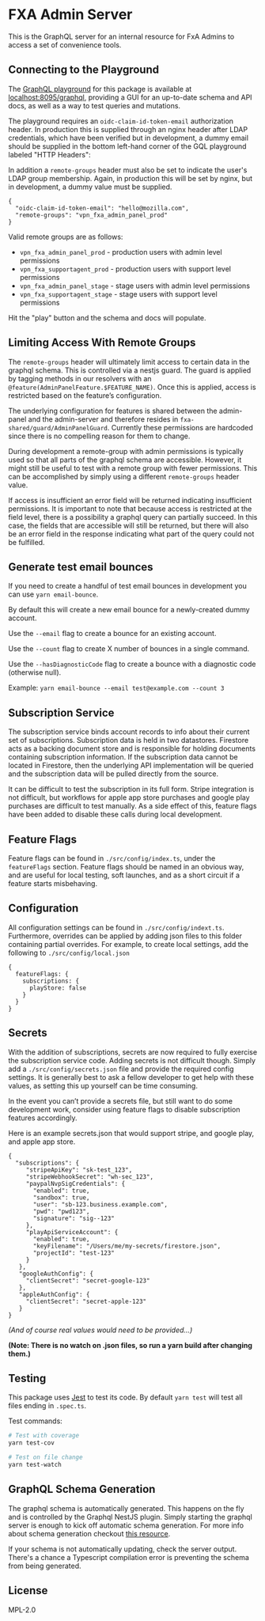 # FXA Admin Server

This is the GraphQL server for an internal resource for FxA Admins to access a set of convenience tools.

## Connecting to the Playground

The [GraphQL playground](https://www.apollographql.com/docs/apollo-server/testing/graphql-playground/) for this package is available at [localhost:8095/graphql](http://localhost:8095/graphql), providing a GUI for an up-to-date schema and API docs, as well as a way to test queries and mutations.

The playground requires an `oidc-claim-id-token-email` authorization header. In production this is supplied through an nginx header after LDAP credentials, which have been verified but in development, a dummy email should be supplied in the bottom left-hand corner of the GQL playground labeled "HTTP Headers":

In addition a `remote-groups` header must also be set to indicate the user's LDAP group membership. Again, in production this will be set by nginx, but in development, a dummy value must be supplied.

```
{
  "oidc-claim-id-token-email": "hello@mozilla.com",
  "remote-groups": "vpn_fxa_admin_panel_prod"
}
```

Valid remote groups are as follows:

- `vpn_fxa_admin_panel_prod` - production users with admin level permissions
- `vpn_fxa_supportagent_prod` - production users with support level permissions
- `vpn_fxa_admin_panel_stage` - stage users with admin level permissions
- `vpn_fxa_supportagent_stage` - stage users with support level permissions

Hit the "play" button and the schema and docs will populate.

## Limiting Access With Remote Groups

The `remote-groups` header will ultimately limit access to certain data in the graphql schema. This is controlled via a nestjs guard. The guard is applied by tagging methods in our resolvers with an `@feature(AdminPanelFeature.$FEATURE_NAME)`. Once this is applied, access is restricted based on the feature’s configuration.

The underlying configuration for features is shared between the admin-panel and the admin-server and therefore resides in `fxa-shared/guard/AdminPanelGuard`. Currently these permissions are hardcoded since there is no compelling reason for them to change.

During development a remote-group with admin permissions is typically used so that all parts of the graphql schema are accessible. However, it might still be useful to test with a remote group with fewer permissions. This can be accomplished by simply using a different `remote-groups` header value.

If access is insufficient an error field will be returned indicating insufficient permissions. It is important to note that because access is restricted at the field level, there is a possibility a graphql query can partially succeed. In this case, the fields that are accessible will still be returned, but there will also be an error field in the response indicating what part of the query could not be fulfilled.

## Generate test email bounces

If you need to create a handful of test email bounces in development you can use `yarn email-bounce`.

By default this will create a new email bounce for a newly-created dummy account.

Use the `--email` flag to create a bounce for an existing account.

Use the `--count` flag to create X number of bounces in a single command.

Use the `--hasDiagnosticCode` flag to create a bounce with a diagnostic code (otherwise null).

Example: `yarn email-bounce --email test@example.com --count 3`

## Subscription Service

The subscription service binds account records to info about their current set of subscriptions. Subscription data is held in two datastores. Firestore acts as a backing document store and is responsible for holding documents containing subscription information. If the subscription data cannot be located in Firestore, then the underlying API implementation will be queried and the subscription data will be pulled directly from the source.

It can be difficult to test the subscription in its full form. Stripe integration is not difficult, but workflows for apple app store purchases and google play purchases are difficult to test manually. As a side effect of this, feature flags have been added to disable these calls during local development.

## Feature Flags

Feature flags can be found in `./src/config/index.ts`, under the `featureFlags` section. Feature flags should be named in an obvious way, and are useful for local testing, soft launches, and as a short circuit if a feature starts misbehaving.

## Configuration

All configuration settings can be found in `./src/config/indext.ts`. Furthermore, overrides can be applied by adding json files to this folder containing partial overrides. For example, to create local settings, add the following to `./src/config/local.json`

```
{
  featureFlags: {
    subscriptions: {
      playStore: false
    }
  }
}
```

## Secrets

With the addition of subscriptions, secrets are now required to fully exercise the subscription service code. Adding secrets is not difficult though. Simply add a `./src/config/secrets.json` file and provide the required config settings. It is generally best to ask a fellow developer to get help with these values, as setting this up yourself can be time consuming.

In the event you can’t provide a secrets file, but still want to do some development work, consider using feature flags to disable subscription features accordingly.

Here is an example secrets.json that would support stripe, and google play, and apple app store.

```
{
  "subscriptions": {
     "stripeApiKey": "sk-test_123",
     "stripeWebhookSecret": "wh-sec_123",
     "paypalNvpSigCredentials": {
       "enabled": true,
       "sandbox": true,
       "user": "sb-123.business.example.com",
       "pwd": "pwd123",
       "signature": "sig--123"
     },
     "playApiServiceAccount": {
       "enabled": true,
       "keyFilename": "/Users/me/my-secrets/firestore.json",
       "projectId": "test-123"
     }
   },
   "googleAuthConfig": {
     "clientSecret": "secret-google-123"
   },
   "appleAuthConfig": {
     "clientSecret": "secret-apple-123"
   }
}
```

_(And of course real values would need to be provided…)_

**(Note: There is no watch on .json files, so run a yarn build after changing them.)**

## Testing

This package uses [Jest](https://mochajs.org/) to test its code. By default `yarn test` will test all files ending in `.spec.ts`.

Test commands:

```bash
# Test with coverage
yarn test-cov

# Test on file change
yarn test-watch
```

## GraphQL Schema Generation

The graphql schema is automatically generated. This happens on the fly and is controlled by the Graphql NestJS plugin. Simply
starting the graphql server is enough to kick off automatic schema generation. For more info about schema generation checkout
[this resource](https://docs.nestjs.com/graphql/quick-start).

If your schema is not automatically updating, check the server output. There's a chance a Typescript compilation error is
preventing the schema from being generated.

## License

MPL-2.0
